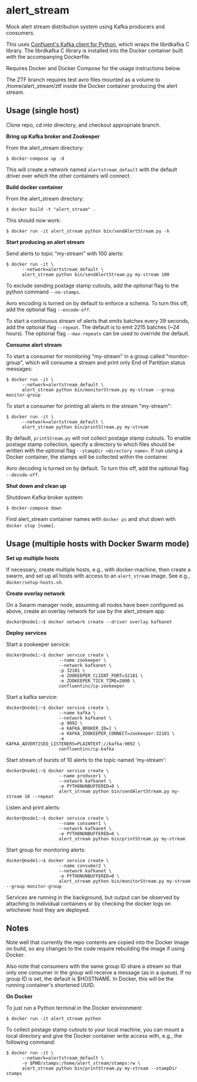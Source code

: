 alert_stream
============

Mock alert stream distribution system using Kafka producers and consumers.

This uses [Confluent's Kafka client for Python](https://github.com/confluentinc/confluent-kafka-python), which wraps the librdkafka C library.
The librdkafka C library is installed into the Docker container built with the accompanying Dockerfile.

Requires Docker and Docker Compose for the usage instructions below.

The ZTF branch requires test avro files mounted as a volume to /home/alert_stream/ztf inside the Docker container producing the alert stream.

Usage (single host)
-------------------

Clone repo, cd into directory, and checkout appropriate branch.

**Bring up Kafka broker and Zookeeper**

From the alert_stream directory:

```
$ docker-compose up -d
```

This will create a network named `alertstream_default` with the default driver over which the other containers will connect.

**Build docker container**

From the alert_stream directory:

```
$ docker build -t "alert_stream" .
```

This should now work:

```
$ docker run -it alert_stream python bin/sendAlertStream.py -h
```

**Start producing an alert stream**

Send alerts to topic “my-stream” with 100 alerts:

```
$ docker run -it \
      --network=alertstream_default \
      alert_stream python bin/sendAlertStream.py my-stream 100
```

To exclude sending postage stamp cutouts, add the optional flag to the python command `--no-stamps`.

Avro encoding is turned on by default to enforce a schema. To turn this off, add the optional flag `--encode-off`.

To start a continuous stream of alerts that emits batches every 39 seconds, add the optional flag `--repeat`.
The default is to emit 2215 batches (~24 hours).
The optional flag `--max-repeats` can be used to override the default.

**Consume alert stream**

To start a consumer for monitoring "my-stream" in a group called "monitor-group", which will consume a stream and print only End of Partition status messages:

```
$ docker run -it \
      --network=alertstream_default \
      alert_stream python bin/monitorStream.py my-stream --group monitor-group
```

To start a consumer for printing all alerts in the stream "my-stream":

```
$ docker run -it \
      --network=alertstream_default \
      alert_stream python bin/printStream.py my-stream
```

By default, `printStream.py` will not collect postage stamp cutouts.
To enable postage stamp collection, specify a directory to which files should be written with the optional flag `--stampDir <directory name>`.
If run using a Docker container, the stamps will be collected within the container.

Avro decoding is turned on by default. To turn this off, add the optional flag `--decode-off`.

**Shut down and clean up**

Shutdown Kafka broker system:

```
$ docker-compose down
```

Find alert_stream container names with `docker ps` and shut down with `docker stop [name]`.

Usage (multiple hosts with Docker Swarm mode)
---------------------------------------------

**Set up multiple hosts**

If necessary, create multiple hosts, e.g., with docker-machine, then create a swarm, and set up all hosts with access to an `alert_stream` image.
See e.g., `docker/setup-hosts.sh`.

**Create overlay network**

On a Swarm manager node, assuming all nodes have been configured as above, create an overlay network for use by the alert_stream app.

```
docker@node1:~$ docker network create --driver overlay kafkanet
```

**Deploy services**

Start a zookeeper service:

```
docker@node1:~$ docker service create \
                    --name zookeeper \
                    --network kafkanet \
                    -p 32181 \
                    -e ZOOKEEPER_CLIENT_PORT=32181 \
                    -e ZOOKEEPER_TICK_TIME=2000 \
                    confluentinc/cp-zookeeper
```

Start a kafka service:

```
docker@node1:~$ docker service create \
                    --name kafka \
                    --network kafkanet \
                    -p 9092 \
                    -e KAFKA_BROKER_ID=1 \
                    -e KAFKA_ZOOKEEPER_CONNECT=zookeeper:32181 \
                    -e KAFKA_ADVERTISED_LISTENERS=PLAINTEXT://kafka:9092 \
                    confluentinc/cp-kafka
```

Start stream of bursts of 10 alerts to the topic named 'my-stream':

```
docker@node1:~$ docker service create \
                    --name producer1 \
                    --network kafkanet \
                    -e PYTHONUNBUFFERED=0 \
                    alert_stream python bin/sendAlertStream.py my-stream 10 --repeat
```

Listen and print alerts:

```
docker@node1:~$ docker service create \
                    --name consumer1 \
                    --network kafkanet \
                    -e PYTHONUNBUFFERED=0 \
                    alert_stream python bin/printStream.py my-stream
```

Start group for monitoring alerts:

```
docker@node1:~$ docker service create \
                    --name consumer2 \
                    --network kafkanet \
                    -e PYTHONUNBUFFERED=0 \
                    alert_stream python bin/monitorStream.py my-stream --group monitor-group
```

Services are running in the background, but output can be observed by attaching to individual containers or by checking the docker logs on whichever host they are deployed.

Notes
-----

Note well that currently the repo contents are copied into the Docker image on build, so any changes to the code require rebuilding the image if using Docker.

Also note that consumers with the same group ID share a stream so that only one consumer in the group will receive a message (as in a queue).
If no group ID is set, the default is $HOSTNAME.
In Docker, this will be the running container's shortened UUID.

**On Docker**

To just run a Python terminal in the Docker environment:

```
$ docker run -it alert_stream python
```

To collect postage stamp cutouts to your local machine, you can mount a local directory and give the Docker container write access with, e.g., the following command:

```
$ docker run -it \
      --network=alertstream_default \
      -v $PWD/stamps:/home/alert_stream/stamps:rw \
      alert_stream python bin/printStream.py my-stream --stampDir stamps
```
